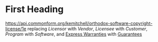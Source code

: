 # First Heading
<https://api.commonform.org/kemitchell/orthodox-software-copyright-license/1e> replacing _Licensor_ with _Vendor_, _Licensee_ with _Customer_, _Program_ with _Software_, and [Express Warranties]() with [Guarantees]()
